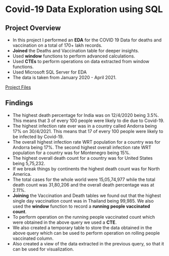 # Covid-19 Data Exploration using SQL
## Project Overview
* In this project I performed an **EDA** for the COVID 19 Data for deaths and vaccination on a total of 170+ lakh records.
* **Joined** the Deaths and Vaccination table for deeper insights.
* Used **window** functions to perform advanced calculations.
* Used **CTEs** to perform operations on data extracted from window functions.
* Used Microsoft SQL Server for EDA
* The data is taken from January 2020 - April 2021.

[Project Files](https://github.com/apoorvjain1995/EDA-on-Covid-19-Data-using-SQL)

## Findings
* The highest death percentage for India was on 12/4/2020 being 3.5%. This means that 3 of every 100 people were likely to die due to Covid-19.
* The highest infection rate ever was in a country called Andorra being 17% on 30/4/2021. This means that 17 of every 100 people were likely to be infected by Covid-19.
* The overall highest infection rate WRT population for a country was for Andorra being 17%. The second highest overall infection rate WRT population for a country was for Montenegro being 15%.
* The highest overall death count for a country was for United States being 5,75,232.
* If we break things by continents the highest death count was for North America.
* The total cases for the whole world were 15,05,74,977 while the total death count was 31,80,206 and the overall death percentage was at 2.11%.
* **Joining** the Vaccination and Death tables we found out that the highest single day vaccination count was in Thailand being 99,985. We also used the **window** function to record a **running people vaccinated count**.
* To perform operation on the running people vaccinated count which were obtained in the above query we used a **CTE**.
* We also created a temporary table to store the data obtained in the above query which can be used to perform operation on rolling people vaccinated column. 
* Also created a view of the data extracted in the previous query, so that it can be used for visualization.  




